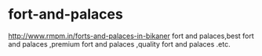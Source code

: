 # fort-and-palaces
http://www.rmpm.in/forts-and-palaces-in-bikaner fort and palaces,best fort and palaces ,premium fort and palaces ,quality fort and palaces .etc.
